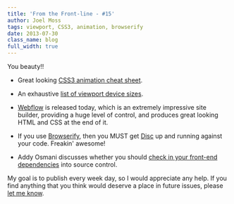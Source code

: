```yaml
---
title: 'From the Front-line - #15'
author: Joel Moss
tags: viewport, CSS3, animation, browserify
date: 2013-07-30
class_name: blog
full_width: true
---
```


You beauty!!

 - Great looking [CSS3 animation cheat sheet](http://www.justinaguilar.com/animations/index.html).

 - An exhaustive [list of viewport device sizes](http://viewportsizes.com/).

 - [Webflow](http://www.webflow.com/) is released today, which is an extremely impressive site builder, providing a huge level of control, and produces great looking HTML and CSS at the end of it.

 - If you use [Browserify](http://browserify.org/), then you MUST get [Disc](http://hughsk.github.io/disc/) up and running against your code. Freakin' awesome!

 - Addy Osmani discusses whether you should [check in your front-end dependencies](http://addyosmani.com/blog/checking-in-front-end-dependencies/) into source control.

My goal is to publish every week day, so I would appreciate any help. If you find anything that you think would deserve a place in future issues, please [let me know](mailto:jmoss@codio.com).